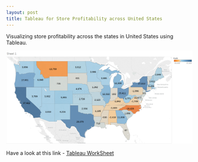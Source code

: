 ```yaml
---
layout: post
title: Tableau for Store Profitability across United States
---
```

Visualizing store profitability across the states in United States using Tableau.

![placeholder](https://github.com/akhil-sreehari/StatesStoreProfitabilityViz/raw/master/StoreProfitStates.png)

Have a look at this link - [Tableau WorkSheet](https://public.tableau.com/views/US_stores/Sheet1?:embed=y&:display_count=yes)
